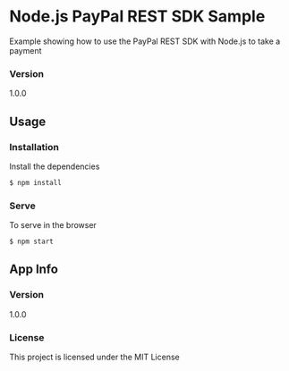 # Node.js PayPal REST SDK Sample

Example showing how to use the PayPal REST SDK with Node.js to take a payment

### Version
1.0.0

## Usage

### Installation

Install the dependencies

```sh
$ npm install
```

### Serve
To serve in the browser

```sh
$ npm start
```

## App Info



### Version

1.0.0

### License

This project is licensed under the MIT License